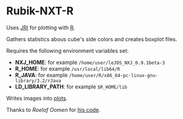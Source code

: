 Rubik-NXT-R
===========

Uses [JRI](https://rforge.net/JRI/) for plotting with [R](https://www.r-project.org/).


Gathers statistics abous cube's side colors and creates boxplot files.

Requires the following environment variables set: 
- **NXJ_HOME**: for example `/home/user/leJOS_NXJ_0.9.1beta-3`
- **R_HOME**: for example `/usr/local/lib64/R`
- **R_JAVA**: for example `/home/user/R/x86_64-pc-linux-gnu-library/3.2/rJava`
- **LD_LIBRARY_PATH**: for example `$R_HOME/lib`

Writes images into [plots](/plots).

Thanks to _Roelof Oomen_ for [his code](/nxt-r/src/main/scala/rinterface/RInterface.scala).
